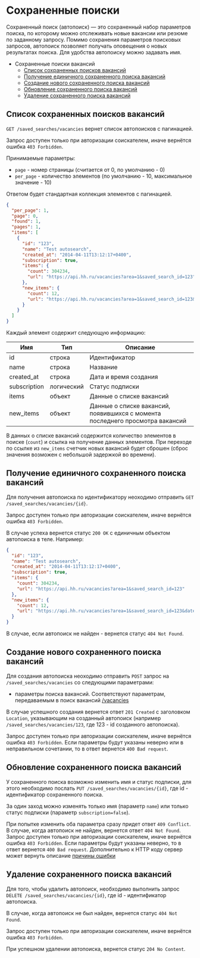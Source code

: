# Сохраненные поиски

Сохраненный поиск (автопоиск) — это сохраненный набор параметров поиска, по
которому можно отслеживать новые вакансии или резюме по заданному запросу.
Помимо сохранения параметров поисковых запросов, автопоиск позволяет получать
оповещения о новых результатах поиска. Для удобства автопоиску можно
задавать имя.

* Сохраненные поиски вакансий
  * [Список сохраненных поисков вакансий](#vacancies-saved-search-list)
  * [Получение единичного сохраненного поиска вакансий](#vacancies-saved-search-item)
  * [Создание нового сохраненного поиска вакансий](#vacancies-saved-search-create)
  * [Обновление сохраненного поиска вакансий](#vacancies-saved-search-update)
  * [Удаление сохраненного поиска вакансий](#vacancies-saved-search-delete)


<a name="vacancies-saved-search-list"></a>
## Список сохраненных поисков вакансий

`GET /saved_searches/vacancies` вернет список автопоисков с пагинацией.

Запрос доступен только при авторизации соискателем, иначе вернётся ошибка
`403 Forbidden`.

Принимаемые параметры:

* `page` - номер страницы (считается от 0, по умолчанию - 0)
* `per_page` - количество элементов (по умолчанию - 10,
  максимальное значение - 10)


Ответом будет стандартная коллекция элементов с пагинацией.


```json
{
  "per_page": 1,
  "page": 0,
  "found": 1,
  "pages": 1,
  "items": [
    {
      "id": "123",
      "name": "Test autosearch",
      "created_at": "2014-04-11T13:12:17+0400",
      "subscription": true,
      "items": {
        "count": 304234,
        "url": "https://api.hh.ru/vacancies?area=1&saved_search_id=123"
      },
      "new_items": {
        "count": 12,
        "url": "https://api.hh.ru/vacancies?area=1&saved_search_id=123&date_from=2014-01-11T13%3A12%3A17%2B0400"
      }
    }
  ]
}
```

Каждый элемент содержит следующую информацию:

 Имя | Тип | Описание
---- | --- | ---
 id  | строка | Идентификатор
 name | строка | Название
 created_at | строка | Дата и время создания
 subscription | логический | Статус подписки
 items | объект | Данные о списке вакансий
 new_items | объект | Данные о списке вакансий, появившихся с момента последнего просмотра вакансий

В данных о списке вакансий содержится количество элементов в поиске (`count`) и
ссылка на получение данных элементов. При переходе по ссылке из `new_items`
счетчик новых вакансий будет сброшен (сброс значения возможен с небольшой
задержкой во времени).


<a name="vacancies-saved-search-item"></a>
## Получение единичного сохраненного поиска вакансий

Для получения автопоиска по идентификатору неоходимо отправить
`GET /saved_searches/vacancies/{id}`.

Запрос доступен только при авторизации соискателем, иначе вернётся ошибка
`403 Forbidden`.

В случае успеха вернется статус `200 OK` с единичным объектом автопоиска в
теле. Например:

```json
{
  "id": "123",
  "name": "Test autosearch",
  "created_at": "2014-04-11T13:12:17+0400",
  "subscription": true,
  "items": {
    "count": 304234,
    "url": "https://api.hh.ru/vacancies?area=1&saved_search_id=123"
  },
  "new_items": {
    "count": 12,
    "url": "https://api.hh.ru/vacancies?area=1&saved_search_id=123&date_from=2014-01-11T13%3A12%3A17%2B0400"
  }
}
```

В случае, если автопоиск не найден - вернется статус `404 Not Found`.


<a name="vacancies-saved-search-create"></a>
## Создание нового сохраненного поиска вакансий

Для создания автопоиска неоходимо отправить `POST` запрос на
`/saved_searches/vacancies` со следующими параметрами:

* параметры поиска вакансий. Соответствуют параметрам,
  передаваемым в поиск вакансий [/vacancies](vacancies.md#search)

В случае успешного создания вернется ответ `201 Created` с заголовком
`Location`, указывающим на созданный автопоиск (например
`/saved_searches/vacancies/123`, где 123 - id созданного автопоиска).

Запрос доступен только при авторизации соискателем, иначе вернётся ошибка
`403 Forbidden`. Если параметры будут указаны неверно или в неправильном сочетании,
то в ответ вернется `400 Bad request`.


<a name="vacancies-saved-search-update"></a>
## Обновление сохраненного поиска вакансий

У сохраненного поиска возможно изменить имя и статус подписки, для этого
необходимо послать `PUT /saved_searches/vacancies/{id}`, где id -
идентификатор сохраненного поиска.

За один заход можно изменять только имя (параметр `name`) или только статус
подписки (параметр `subscription=false`).

При попытке изменить оба параметра сразу придет ответ `409 Conflict`.
В случае, когда автопоиск не найден, вернется ответ `404 Not Found`.
Запрос доступен только при авторизации соискателем, иначе вернётся ошибка
`403 Forbidden`.
Если параметры будут указаны неверно, то в ответ вернется `400 Bad request`. 
Дополнительно к HTTP коду сервер может вернуть описание [причины ошибки](errors.md#general-errors)


<a name="vacancies-saved-search-delete"></a>
## Удаление сохраненного поиска вакансий

Для того, чтобы удалить автопоиск, необходимо выполнить запрос
`DELETE /saved_searches/vacancies/{id}`, где id - идентификатор автопоиска.

В случае, когда автопоиск не был найден, вернется статус `404 Not Found`.

Запрос доступен только при авторизации соискателем, иначе вернётся ошибка
`403 Forbidden`.

При успешном удалении автопоиска, вернется статус `204 No Content`.
